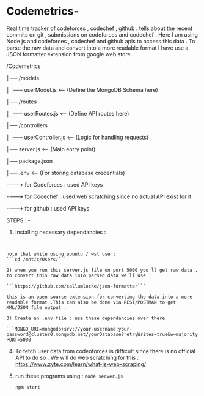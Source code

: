 # Codemetrics-
Real time tracker of codeforces , codechef , github . tells about the recent commits on git , submissions on codeforces and codechef . 
Here I am using Node js and codeforces , codechef and github apis to access this data . 
To parse the raw data and convert into a more readable format I have use a JSON formatter extension from google web store . 

/Codemetrics 

│── /models

│   ├── userModel.js  <-- (Define the MongoDB Schema here)

│── /routes

│   ├── userRoutes.js <-- (Define API routes here)

│── /controllers

│   ├── userController.js <-- (Logic for handling requests)

│── server.js  <-- (Main entry point)

│── package.json

│── .env  <-- (For storing database credentials)

----> for Codeforces : used API keys 

----> for Codechef : used web scratching since no actual API exist for it 

----> for github : used API keys 


STEPS : - 

1) installing necessary dependancies :
   ``` npm install express axios cors dotenv cheerio 
```

note that while using ubuntu / wsl use :
```cd /mnt/c/Users/```

2) when you run this server.js file on port 5000 you'll get raw data . to convert this raw data into parsed data we'll use :

```https://github.com/callumlocke/json-formatter```

this is an open source extension for converting the data into a more readable format .This can also be done via REST/POSTMAN to get XML/JSON file output . 

3) Create an .env file : use these dependancies over there 

```MONGO_URI=mongodb+srv://your-username:your-password@cluster0.mongodb.net/yourDatabase?retryWrites=true&w=majority
PORT=5000
```

4) To fetch user data from codeoforces is difficult since there is no official API to do so . We will do web scratching  for this :  https://www.zyte.com/learn/what-is-web-scraping/
5) run these programs using :
   ```node server.js```

   ```npm start ```
